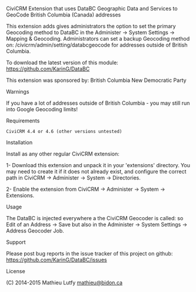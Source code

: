 CiviCRM Extension that uses DataBC Geographic Data and Services to GeoCode British Columbia (Canada) addresses

This extension adds gives administrators the option to set the primary Geocoding method to DataBC in the Administer -> System Settings -> Mapping & Geocoding. Administrators can set a backup Geocoding method on: <your site>/civicrm/admin/setting/databcgeocode for addresses outside of British Columbia.

To download the latest version of this module:
https://github.com/KarinG/DataBC

This extension was sponsored by:
British Columbia New Democratic Party

Warnings

If you have a lot of addresses outside of British Columbia - you may still run into Google Geocoding limits!

Requirements

    CiviCRM 4.4 or 4.6 (other versions untested)

Installation

Install as any other regular CiviCRM extension:

1- Download this extension and unpack it in your 'extensions' directory. You may need to create it if it does not already exist, and configure the correct path in CiviCRM -> Administer -> System -> Directories.

2- Enable the extension from CiviCRM -> Administer -> System -> Extensions.

Usage

The DataBC is injected everywhere a the CiviCRM Geocoder is called: so Edit of an Address -> Save but also in the Administer -> System Settings -> Address Geocoder Job.

Support

Please post bug reports in the issue tracker of this project on github:
https://github.com/KarinG/DataBC/issues

License

(C) 2014-2015 Mathieu Lutfy mathieu@bidon.ca


